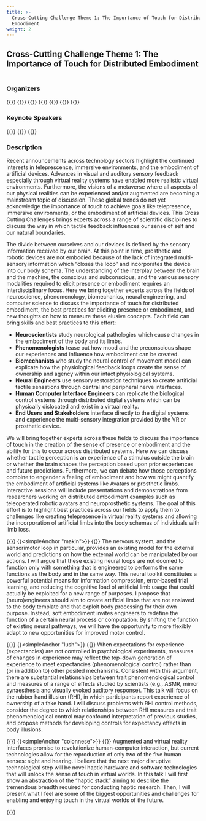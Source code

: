 ```yaml
---
title: >-
  Cross-Cutting Challenge Theme 1: The Importance of Touch for Distributed
  Embodiment
weight: 2
---
```

## Cross-Cutting Challenge Theme 1: The Importance of Touch for Distributed Embodiment

<hr style="height:2px; visibility:hidden;" />

### Organizers
{{<organizerFlex>}}
  {{<cccOrganizer imFile="/img/hs2022_CCC-Segil.png" imWidth="100%" name="Jacob Segil" affiliation="University of Colorado Boulder & Rocky Mountain Regional VA Medical Center">}}
  {{<cccOrganizer imFile="/img/hs2022_CCC-Graczyk.jpg" imWidth="100%" name="Emily Graczyk" cropPos="-100px 0px" affiliation="Case Western Reserve University & Louis Stokes Cleveland VA Medical Center">}}
    {{<cccOrganizer imFile="/img/hs2022_CCC-Block.jpg" imWidth="100%" name="Alexis E. Block" affiliation="University of California, Los Angeles">}}
  {{<cccOrganizer imFile="/img/hs2022_CCC-Zingale.jpg" imWidth="100%" name="Nicholas Zingale" affiliation="Cleveland State University">}}
{{</organizerFlex>}}
{{<simpleLineBreak>}}

### Keynote Speakers
{{<cccSpeaker imFile="/img/hs2022_CCC-Makin.png" ref="#makin" name="Tamar Makin" affiliation="University College London" keynote="Soft embodiment for engineering artificial limbs">}}
{{<cccSpeaker imFile="/img/hs2022_CCC-Lush.png" ref="#lush" name="Peter Lush" affiliation="University of Sussex" keynote="Expectancies and phenomenological control in the rubber hand illusion">}}
{{<cccSpeaker imFile="/img/hs2022_CCC-Colonnese.png" ref="#colonnese" name="Nicholas Colonnese" affiliation="Meta Reality Labs Research" keynote="Haptics in the Metaverse: Opportunities and Challenges">}}

### Description

Recent announcements across technology sectors highlight the continued interests in teleprescence, immersive environments, and the embodiment of artificial devices. Advances in visual and auditory sensory feedback especially through virtual reality systems have enabled more realistic virtual environments. Furthermore, the visions of a metaverse where all aspects of our physical realities can be experienced and/or augmented are becoming a mainstream topic of discussion. These global trends do not yet acknowledge the importance of touch to achieve goals like telepresence, immersive environments, or the embodiment of artificial devices. This Cross Cutting Challenges brings experts across a range of scientific disciplines to discuss the way in which tactile feedback influences our sense of self and our natural boundaries.

The divide between ourselves and our devices is defined by the sensory information received by our brain. At this point in time, prosthetic and robotic devices are not embodied because of the lack of integrated multi-sensory information which “closes the loop” and incorporates the device into our body schema. The understanding of the interplay between the brain and the machine, the conscious and subconscious, and the various sensory modalities required to elicit presence or embodiment requires an interdisciplinary focus. Here we bring together experts across the fields of neuroscience, phenomenology, biomechanics, neural engineering, and computer science to discuss the importance of touch for distributed embodiment, the best practices for eliciting presence or embodiment, and new thoughts on how to measure these elusive concepts. Each field can bring skills and best practices to this effort:

* **Neuroscientists** study neurological pathologies which cause changes in the embodiment of the body and its limbs.
* **Phenomenologists** tease out how mood and the preconscious shape our experiences and influence how embodiment can be created.
* **Biomechanists** who study the neural control of movement model can explicate how the physiological feedback loops create the sense of ownership and agency within our intact physiological systems.
* **Neural Engineers** use sensory restoration techniques to create artificial tactile sensations through central and peripheral nerve interfaces.
* **Human Computer Interface Engineers** can replicate the biological control systems through distributed digital systems which can be physically dislocated and exist in a virtual reality.
* **End Users and Stakeholders** interface directly to the digital systems and experience the multi-sensory integration provided by the VR or prosthetic device.

We will bring together experts across these fields to discuss the importance of touch in the creation of the sense of presence or embodiment and the ability for this to occur across distributed systems. Here we can discuss whether tactile perception is an experience of a stimulus outside the brain or whether the brain shapes the perception based upon prior experiences and future predictions. Furthermore, we can debate how those perceptions combine to engender a feeling of embodiment and how we might quantify the embodiment of artificial systems like Avatars or prosthetic limbs. Interactive sessions will include presentations and demonstrations from researchers working on distributed embodiment examples such as teleoperated robotic avatars and neuroprosthetic systems. The goal of this effort is to highlight best practices across our fields to apply them to challenges like creating telepresence in virtual reality systems and allowing the incorporation of artificial limbs into the body schemas of individuals with limb loss.

{{<simpleLineBreak>}}
{{<simpleAnchor "makin">}}
{{<cccDescription title="Soft embodiment for engineering artificial limbs" name="Tamar Makin" affiliation="University College London, United Kingdom" biotitle="Synposis">}}
The nervous system, and the sensorimotor loop in particular, provides an existing model for the external world and predictions on how the external world can be manipulated by our actions. I will argue that these existing neural loops are not doomed to function only with something that is engineered to performs the same functions as the body and in the same way. This neural toolkit constitutes a powerful potential means for information compression, error-based trial learning, and reducing the cognitive load of artificial limb usage that could actually be exploited for a new range of purposes. I propose that (neuro)engineers should aim to create artificial limbs that are not enslaved to the body template and that exploit body processing for their own purpose. Instead, soft embodiment invites engineers to redefine the function of a certain neural process or computation. By shifting the function of existing neural pathways, we will have the opportunity to more flexibly adapt to new opportunities for improved motor control.

{{<simpleLineBreak>}}
{{<simpleAnchor "lush">}}
{{<cccDescription title="Expectancies and phenomenological control in the rubber hand illusion" name="Peter Lush" affiliation="University of Sussex, United Kingdom" biotitle="Synposis">}}
When expectations for experience (expectancies) are not controlled in psychological experiments, measures of changes in experience may reflect the top-down generation of experience to meet expectancies (phenomenological control) rather than (or in addition to) other posited mechanisms. Consistent with this argument, there are substantial relationships between trait phenomenological control and measures of a range of effects studied by scientists (e.g., ASMR, mirror synaesthesia and visually evoked auditory response). This talk will focus on the rubber hand illusion (RHI), in which participants report experience of ownership of a fake hand. I will discuss problems with RHI control methods, consider the degree to which relationships between RHI measures and trait phenomenological control may confound interpretation of previous studies, and propose methods for developing controls for expectancy effects in body illusions.

{{<simpleLineBreak>}}
{{<simpleAnchor "colonnese">}}
{{<cccDescription title="Haptics in the Metaverse: Opportunities and Challenges" name="Nicholas Colonnese" affiliation="Meta Reality Labs Research, USA" biotitle="Synposis">}}
Augmented and virtual reality interfaces promise to revolutionize human-computer interaction, but current technologies allow for the reproduction of only two of the five human senses: sight and hearing. I believe that the next major disruptive technological step will be novel haptic hardware and software technologies that will unlock the sense of touch in virtual worlds. In this talk I will first show an abstraction of the “haptic stack” aiming to describe the tremendous breadth required for conducting haptic research. Then, I will present what I feel are some of the biggest opportunities and challenges for enabling and enjoying touch in the virtual worlds of the future.

{{<simpleBR>}}

<!--
**Organizers**
* **Jacob Segil, Ph.D.** (Research Assistant Professor,  University of Colorado Boulder and Research Healthcare Scientist, Rocky Mountain Regional VA Medical Center)
* **Emily Graczyk, Ph.D.** (Assistant Professor, Case Western Reserve University, Louis Stokes Cleveland VA Medical Center)
* **Alexis E. Block, Dr. Sc.** (Post Doctoral Computing Innovation Fellow, University of California Los Angeles)
* **Nicholas Zingale, Ph.D.** (Associate Professor, Cleveland State University)
![](/img/hs2022_ccc22-11.jpg "CCC1 Organizers")
-->